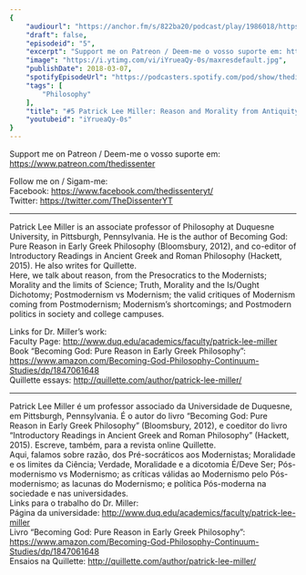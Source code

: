 ```yaml
---
{
	"audiourl": "https://anchor.fm/s/822ba20/podcast/play/1986018/https%3A%2F%2Fd3ctxlq1ktw2nl.cloudfront.net%2Fproduction%2F2018-11-26%2F7571483-44100-2-991655c964f6b.m4a",
	"draft": false,
	"episodeid": "5",
	"excerpt": "Support me on Patreon / Deem-me o vosso suporte em: https://www.patreon.com/thedissenter",
	"image": "https://i.ytimg.com/vi/iYrueaQy-0s/maxresdefault.jpg",
	"publishDate": 2018-03-07,
	"spotifyEpisodeUrl": "https://podcasters.spotify.com/pod/show/thedissenter/episodes/5-Patrick-Lee-Miller-Reason-and-Morality-From-Antiquity-to-Postmodernism--Razo-e-Moralidade-e2r412",
	"tags": [
		"Philosophy"
	],
	"title": "#5 Patrick Lee Miller: Reason and Morality from Antiquity to Postmodernism | Razão e Moralidade",
	"youtubeid": "iYrueaQy-0s"
}
---
```

Support me on Patreon / Deem-me o vosso suporte em: https://www.patreon.com/thedissenter

Follow me on / Sigam-me:  
Facebook: https://www.facebook.com/thedissenteryt/  
Twitter: https://twitter.com/TheDissenterYT

---

Patrick Lee Miller is an associate professor of Philosophy at Duquesne University, in Pittsburgh, Pennsylvania. He is the author of Becoming God: Pure Reason in Early Greek Philosophy (Bloomsbury, 2012), and co-editor of Introductory Readings in Ancient Greek and Roman Philosophy (Hackett, 2015). He also writes for Quillette.  
Here, we talk about reason, from the Presocratics to the Modernists; Morality and the limits of Science; Truth, Morality and the Is/Ought Dichotomy; Postmodernism vs Modernism; the valid critiques of Modernism coming from Postmodernism; Modernism’s shortcomings; and Postmodern politics in society and college campuses. 

Links for Dr. Miller’s work:  
Faculty Page: http://www.duq.edu/academics/faculty/patrick-lee-miller  
Book “Becoming God: Pure Reason in Early Greek Philosophy”: https://www.amazon.com/Becoming-God-Philosophy-Continuum-Studies/dp/1847061648  
Quillette essays: http://quillette.com/author/patrick-lee-miller/

---

Patrick Lee Miller é um professor associado da Universidade de Duquesne, em Pittsburgh, Pennsylvania. É o autor do livro “Becoming God: Pure Reason in Early Greek Philosophy” (Bloomsbury, 2012), e coeditor do livro “Introductory Readings in Ancient Greek and Roman Philosophy” (Hackett, 2015). Escreve, também, para a revista online Quillette.   
Aqui, falamos sobre razão, dos Pré-socráticos aos Modernistas; Moralidade e os limites da Ciência; Verdade, Moralidade e a dicotomia É/Deve Ser; Pós-modernismo vs Modernismo; as críticas válidas ao Modernismo pelo Pós-modernismo; as lacunas do Modernismo; e política Pós-moderna na sociedade e nas universidades.  
Links para o trabalho do Dr. Miller:  
Página da universidade: http://www.duq.edu/academics/faculty/patrick-lee-miller  
Livro “Becoming God: Pure Reason in Early Greek Philosophy”: https://www.amazon.com/Becoming-God-Philosophy-Continuum-Studies/dp/1847061648  
Ensaios na Quillette: http://quillette.com/author/patrick-lee-miller/